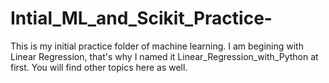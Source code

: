 # Intial_ML_and_Scikit_Practice-
This is my initial practice folder of machine learning. I am begining with Linear Regression, that's why I named it Linear_Regression_with_Python at first. You will find other topics here as well. 
